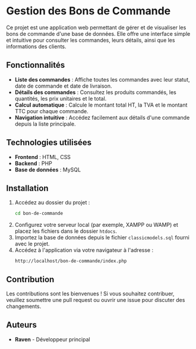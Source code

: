 # Gestion des Bons de Commande

Ce projet est une application web permettant de gérer et de visualiser les bons de commande d'une base de données. Elle offre une interface simple et intuitive pour consulter les commandes, leurs détails, ainsi que les informations des clients.

## Fonctionnalités

- **Liste des commandes** : Affiche toutes les commandes avec leur statut, date de commande et date de livraison.
- **Détails des commandes** : Consultez les produits commandés, les quantités, les prix unitaires et le total.
- **Calcul automatique** : Calcule le montant total HT, la TVA et le montant TTC pour chaque commande.
- **Navigation intuitive** : Accédez facilement aux détails d'une commande depuis la liste principale.

## Technologies utilisées

- **Frontend** : HTML, CSS
- **Backend** : PHP
- **Base de données** : MySQL

## Installation

1. Accédez au dossier du projet :
    ```bash
    cd bon-de-commande
    ```
2. Configurez votre serveur local (par exemple, XAMPP ou WAMP) et placez les fichiers dans le dossier `htdocs`.
3. Importez la base de données depuis le fichier `classicmodels.sql` fourni avec le projet.
4. Accédez à l'application via votre navigateur à l'adresse :
    ```
    http://localhost/bon-de-commande/index.php
    ```

## Contribution

Les contributions sont les bienvenues ! Si vous souhaitez contribuer, veuillez soumettre une pull request ou ouvrir une issue pour discuter des changements.

## Auteurs

- **Raven** - Développeur principal

